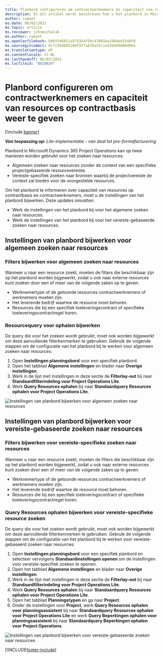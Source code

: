 ```yaml
---
title: Planbord configureren om contractwerknemers en capaciteit van resources op contractbasis weer te geven
description: In dit artikel wordt beschreven hoe u het planbord in Microsoft Dynamics 365 Project Operations kunt configureren om capaciteit van resources op contractbasis te tonen bij het bemannen voor projectresource-vereisten.
author: rumant
ms.date: 08/02/2021
ms.topic: article
ms.reviewer: johnmichalak
ms.author: rumant
ms.openlocfilehash: b965fd5011a575354f50c47081be198ab43248f9
ms.sourcegitcommit: 6cfc50d89528df977a8f6a55c1ad39d99800d9b4
ms.translationtype: HT
ms.contentlocale: nl-NL
ms.lasthandoff: 06/03/2022
ms.locfileid: "8919824"
---
```

# <a name="configure-schedule-board-to-show-contract-workers-and-subcontracted-capacity"></a>Planbord configureren om contractwerknemers en capaciteit van resources op contractbasis weer te geven 

[!include [banner](../../includes/dataverse-preview.md)]

_**Van toepassing op:** Lite-implementatie - van deal tot pro-formafacturering_

Planbord in Microsoft Dynamics 365 Project Operations kan op twee manieren worden gebruikt voor het zoeken naar resources:

- Algemeen zoeken naar resources zonder de context van een specifieke projectgebaseerde resourcevereiste.
- Vereiste-specifiek zoeken naar bronnen waarbij de projectvereiste de context zal bieden voor de voorgestelde resources.

Om het planbord te informeren over capaciteit van resources op contractbasis en contractwerknemers, moet u de instellingen van het planbord bijwerken. Deze updates omvatten: 
- Werk de instellingen van het planbord bij voor het algemene zoeken naar resources.
- Werk de instellingen van het planbord bij voor het vereiste-gebaseerde zoeken naar resources.

## <a name="update-schedule-board-settings-for-general-resource-search"></a>Instellingen van planbord bijwerken voor algemeen zoeken naar resources
### <a name="update-filters-for-general-resource-search"></a>Filters bijwerken voor algemeen zoeken naar resources
Wanneer u naar een resource zoekt, moeten de filters die beschikbaar zijn op het planbord worden bijgewerkt, zodat u ook naar externe resources kunt zoeken door een of meer van de volgende zaken op te geven:
  - Werknemertype of de getoonde resources contractwerknemers of werknemers moeten zijn.
  - Het leverende bedrijf waartoe de resource moet behoren.
  - Resources die bij een specifiek toeleveringscontract of specifieke toeleveringscontractregel horen.
    
### <a name="update-retrieve-resource-query"></a>Resourcequery voor ophalen bijwerken
De query die voor het zoeken wordt gebruikt, moet ook worden bijgewerkt om deze aanvullende filterkenmerken te gebruiken. Gebruik de volgende stappen om de configuratie van het planbord bij te werken voor algemeen zoeken naar resources:  
1. Open **Instellingen planningsbord** voor een specifiek planbord.
2. Open het tabblad **Algemene instellingen** en blader naar **Overige instellingen**.
3. Werk in de lijst met instellingen in deze sectie de **Filterlay-out** bij naar **Standaardfilterindeling voor Project Operations Lite**.
4. Werk **Query Resources ophalen** bij naar **Standaardquery Resources ophalen voor Project Operations Lite**.

![Instellingen van planbord bijwerken voor algemeen zoeken naar resources](../media/BoardSettings.png)  

## <a name="update-schedule-board-settings-for-requirementbased-resource-search"></a>Instellingen van planbord bijwerken voor vereiste-gebaseerde zoeken naar resources
### <a name="update-filters-for-requirement-specific-resource-search"></a>Filters bijwerken voor vereiste-specifieke zoeken naar resources 
Wanneer u naar een resource zoekt, moeten de filters die beschikbaar zijn op het planbord worden bijgewerkt, zodat u ook naar externe resources kunt zoeken door een of meer van de volgende zaken op te geven:
 - Werknemertype of de getoonde resources contractwerknemers of werknemers moeten zijn.
 - Het leverende bedrijf waartoe de resource moet behoren.
 - Resources die bij een specifiek toeleveringscontract of specifieke toeleveringscontractregel horen.

### <a name="update-retrieve-resource-query-for-requirement-specific-resource-search"></a>Query Resources ophalen bijwerken voor vereiste-specifieke resource zoeken 
De query die voor het zoeken wordt gebruikt, moet ook worden bijgewerkt om deze aanvullende filterkenmerken te gebruiken. Gebruik de volgende stappen om de configuratie van het planbord bij te werken voor vereiste-gebaseerd zoeken naar resources:

1. Open **Instellingen planningsbord** voor een specifiek planbord en selecteer vervolgens **Standaardinstellingen openen** om de instellingen voor vereiste-specifiek zoeken te openen.
2. Open het tabblad **Algemene instellingen** en blader naar **Overige instellingen**.
3. Werk in de lijst met instellingen in deze sectie de **Filterlay-out** bij naar **Standaardfilterindeling voor Project Operations Lite**.
4. Werk **Query Resources ophalen** bij naar **Standaardquery Resources ophalen voor Project Operations Lite**.
5. Open het tabblad **Planningstypen** en ga naar **Project**.
6. Onder de instellingen voor **Project**, werk **Query Resources ophalen voor planningsassistent** bij naar **Standaardquery Resources ophalen voor Project Operations Lite** en werk **Query Beperkingen ophalen voor planningsassistent** bij naar **Standaardquery Beperkingen ophalen voor Project Operations**.

![Instellingen van planbord bijwerken voor vereiste-gebaseerde zoeken naar resources](../media/SASettings.png)  

[!INCLUDE[footer-include](../../includes/footer-banner.md)]
